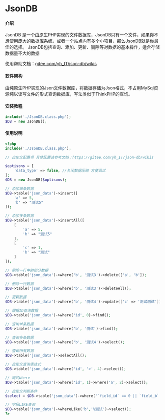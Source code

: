 # JsonDB

#### 介绍
JsonDB 是一个由原生PHP实现的文件数据库，JsonDB只有一个文件，如果你不想使用庞大的数据库系统，或者一个站点内有多个小项目，那么JsonDB就是你最佳的选择。 JsonDB包括查询、添加、更新、删除等对数据的基本操作，适合存储数据量不大的数据

使用帮助文档：[gitee.com/yh_IT/json-db/wikis](https://gitee.com/yh_IT/json-db/wikis)

#### 软件架构
由纯原生PHP实现的Json文件数据库，将数据存储为Json格式，不占用MySql资源纯以读写文件的形式查询数据库，写法类似于ThinkPHP的查询。


#### 安装教程

```php
include('./JsonDB.class.php');
$DB = new JsonDB();
```


#### 使用说明

```php
<?php
include('./JsonDB.class.php');

// 自定义配置项 具体配置请参考文档：https://gitee.com/yh_IT/json-db/wikis

$optisons = [
	'data_type' => false, //关闭数据压缩 方便调试
];
$DB = new JsonDB($optisons);

// 添加单条数据
$DB->table('json_data')->insert([
	'a' => 5,
	'b' => "测试5"
]);

// 添加多条数据
$DB->table('json_data')->insertAll([
	[
		'a' => 5,
		'b' => "测试5"
	],
	[
		'c' => 1,
		'b' => "测试"
	]
]);

// 删除一行中的部分数据
$DB->table('json_data')->where('b', '测试3')->delete(['a', 'b']);

// 删除一行数据
$DB->table('json_data')->where('b', '测试3')->deleteAll();

// 更新数据
$DB->table('json_data')->where('b', '测试4')->update(['c' => '测试测试']);

// 根据ID查询数据
$DB->table('json_data')->where('id', 0)->find();

// 查询单条数据
$DB->table('json_data')->where('b', '测试')->find();

// 查询多条数据
$DB->table('json_data')->where('b', '测试4')->select();

// 查询所有数据
$DB->table('json_data')->selectAll();

// 自定义查询表达式
$DB->table('json_data')->where('id', '>', 4)->select();

// 链式where
$DB->table('json_data')->where('id', 1)->where('a', 2)->select();

// 自定义判断条件
$select = $DB->table('json_data')->where('`field_id` == 0 || `field_b` == `测试4`')->select();

// 字段LIKE查询
$DB->table('json_data')->whereLike('b','%测试')->select();
?>
```